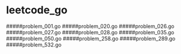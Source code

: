 # leetcode_go

#####problem_001.go
#####problem_020.go
#####problem_026.go
#####problem_027.go
#####problem_028.go
#####problem_035.go
#####problem_050.go
#####problem_258.go
#####problem_289.go
#####problem_532.go
